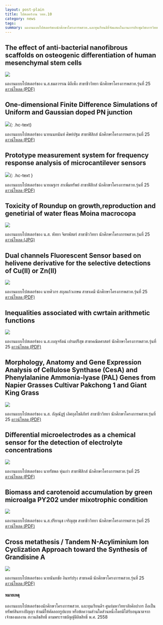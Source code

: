 ```yaml
---
layout: post-plain
title: โปสเตอร์งาน วทท.10
category: news
tags:
summary: ผลงานแบบโปสเตอร์ของนักศึกษาโครงการพสวท.และทุนเรียนดีที่จัดแสดงในงานการประชุมวิชาการวิทยาศาสตร์และเทคโนโลยีเพื่อเยาวชน. ครั้งที่ 10 เมื่อ 19-20 มิถุนายน 2558...
---
```

## The effect of anti-bacterial nanofibrous scaffolds on osteogenic differentiation of human mesenchymal stem cells

![](/images/news/poster-stcy10/antibac-stemcell.jpg)

ผลงานแบบโปสเตอร์ของ น.ส.ธมลวรรณ ดิถีเพ็ง สาขาชีววิทยา นักศึกษาโครงการพสวท.รุ่นที่ 25
[ดาวน์โหลด (PDF)](/assets/news/poster-stcy10/antibac-stemcell.pdf)

## One-dimensional Finite Difference Simulations of Uniform and Gaussian doped PN junction

![](/images/news/poster-stcy10/1d-simu.jpg){: .hc-text}

ผลงานแบบโปสเตอร์ของ นายนนทนันท์ ศิษย์ปฐม สาขาฟิสิกส์ นักศึกษาโครงการพสวท.รุ่นที่ 25
[ดาวน์โหลด  (PDF)](/assets/news/poster-stcy10/1d-simu.pdf)

## Prototype measurement system for frequency response analysis of microcantilever sensors

![](/images/news/poster-stcy10/sensor-microwave.jpg){: .hc-text }

ผลงานแบบโปสเตอร์ของ นายณฐกร สาเพิ่มทรัพย์ สาขาฟิสิกส์ นักศึกษาโครงการพสวท.รุ่นที่ 25
[ดาวน์โหลด  (PDF)](/assets/news/poster-stcy10/sensor-microwave.pdf)

## Toxicity of Roundup on growth,reproduction and genetirial of water fleas Moina macrocopa

![](/images/news/poster-stcy10/toxicity-roundup.jpg)

ผลงานแบบโปสเตอร์ของ น.ส. หัทยา จิตรพัสตร์ สาขาชีววิทยา นักศึกษาโครงการพสวท.รุ่นที่ 25
[ดาวน์โหลด  (JPG)](/assets/news/poster-stcy10/toxicity-roundup.jpg)

## Dual channels Fluorescent Sensor based on helivene derivative for the selective detections of Cu(II) or Zn(II)

![](/images/news/poster-stcy10/cu-zn.jpg)

ผลงานแบบโปสเตอร์ของ นายศิวกร สกุลแก้วเกษม สาขาเคมี นักศึกษาโครงการพสวท.รุ่นที่ 25
[ดาวน์โหลด  (PDF)](/assets/news/poster-stcy10/cu-zn.pdf)

## Inequalities associated with cwrtain arithmetic functions

![](/images/news/poster-stcy10/cwrtain.jpg)

ผลงานแบบโปสเตอร์ของ น.ส.เบญจรัตน์ เปรมปรีสุข สาขาคณิตศาสตร์ นักศึกษาโครงการพสวท.รุ่นที่ 25
[ดาวน์โหลด  (PDF)](/assets/news/poster-stcy10/cwrtain.pdf)

## Morphology, Anatomy and Gene Expression Analysis of Cellulose Synthase (CesA) and Phenylalanine Ammonia-lyase (PAL) Genes from Napier Grasses Cultivar Pakchong 1 and Giant King Grass

![](/images/news/poster-stcy10/grass.jpg)

ผลงานแบบโปสเตอร์ของ น.ส. กัญณัฎฐ์ เลิศกุลโชติภัทร์ สาขาชีววิทยา นักศึกษาโครงการพสวท.รุ่นที่ 25
[ดาวน์โหลด  (PDF)](/assets/news/poster-stcy10/grass.pdf)

## Differential microelectrodes as a chemical sensor for the detection of electrolyte concentrations

![](/images/news/poster-stcy10/microelectrodes.jpg)

ผลงานแบบโปสเตอร์ของ นายรัชพล หุ่นเก่า สาขาฟิสิกส์ นักศึกษาโครงการพสวท.รุ่นที่ 25
[ดาวน์โหลด  (PDF)](/assets/news/poster-stcy10/microelectrodes.pdf)

## Biomass and carotenoid accumulation by green microalga PY202 under mixotrophic condition

![](/images/news/poster-stcy10/mixotrophic.jpg)

ผลงานแบบโปสเตอร์ของ น.ส.ปรียานุช เจริญสุข สาขาชีววิทยา นักศึกษาโครงการพสวท.รุ่นที่ 25
[ดาวน์โหลด  (PDF)](/assets/news/poster-stcy10/mixotrophic.pdf)

## Cross metathesis / Tandem N-Acyliminium Ion Cyclization Approach toward the Synthesis of Grandisine A

![](/images/news/poster-stcy10/cross-metathesis.jpg)

ผลงานแบบโปสเตอร์ของ นายนันทชัย อินทร์ปรุง สาขาเคมี นักศึกษาโครงการพสวท.รุ่นที่ 25
[ดาวน์โหลด  (PDF)](/assets/news/poster-stcy10/cross-metathesis.pdf)

#### หมายเหตุ
ผลงานแบบโปสเตอร์ของนักศึกษาโครงการพสวท. และทุนเรียนดีฯ ศูนย์มหาวิทยาลัยศิลปากร ถือเป็นทรัพย์สินทางปัญญา ห้ามมิให้คัดลอกรูปแบบ หรือข้อความส่วนใดส่วนหนึ่งโดยมิได้รับอนุณาตจากเจ้าของผลงาน
สงวนลิขสิทธิ์ ตามพระราชบัญญัติลิขสิทธิ์ พ.ศ. 2558
